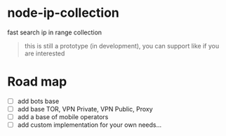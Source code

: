 # node-ip-collection
fast search ip in range collection
> this is still a prototype (in development), you can support like if you are interested


# Road map

* [ ] add bots base
* [ ] add base TOR, VPN Private, VPN Public, Proxy
* [ ] add a base of mobile operators
* [ ] add custom implementation for your own needs...
